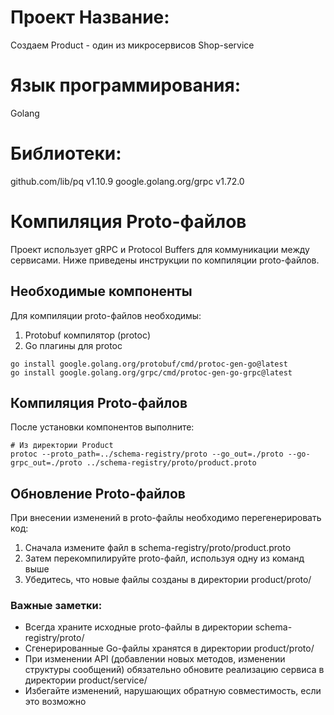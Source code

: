 # Проект Название:
Создаем Product - один из микросервисов Shop-service

# Язык программирования:
Golang

# Библиотеки:
github.com/lib/pq v1.10.9
google.golang.org/grpc v1.72.0

# Компиляция Proto-файлов

Проект использует gRPC и Protocol Buffers для коммуникации между сервисами. Ниже приведены инструкции по компиляции proto-файлов.

## Необходимые компоненты

Для компиляции proto-файлов необходимы:
1. Protobuf компилятор (protoc)
2. Go плагины для protoc

```
go install google.golang.org/protobuf/cmd/protoc-gen-go@latest
go install google.golang.org/grpc/cmd/protoc-gen-go-grpc@latest
```

## Компиляция Proto-файлов

После установки компонентов выполните:

```
# Из директории Product
protoc --proto_path=../schema-registry/proto --go_out=./proto --go-grpc_out=./proto ../schema-registry/proto/product.proto
```

## Обновление Proto-файлов

При внесении изменений в proto-файлы необходимо перегенерировать код:

1. Сначала измените файл в schema-registry/proto/product.proto
2. Затем перекомпилируйте proto-файл, используя одну из команд выше
3. Убедитесь, что новые файлы созданы в директории product/proto/

### Важные заметки:

- Всегда храните исходные proto-файлы в директории schema-registry/proto/
- Сгенерированные Go-файлы хранятся в директории product/proto/
- При изменении API (добавлении новых методов, изменении структуры сообщений) обязательно обновите реализацию сервиса в директории product/service/
- Избегайте изменений, нарушающих обратную совместимость, если это возможно
